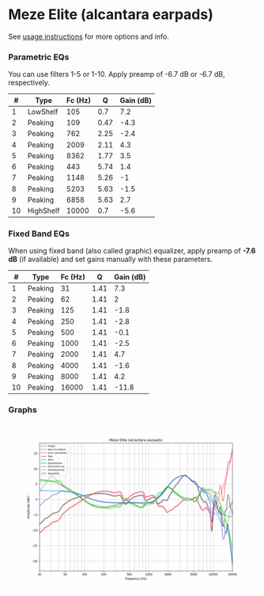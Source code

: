 # Meze Elite (alcantara earpads)
See [usage instructions](https://github.com/jaakkopasanen/AutoEq#usage) for more options and info.

### Parametric EQs
You can use filters 1-5 or 1-10. Apply preamp of -6.7 dB or -6.7 dB, respectively.

|   # | Type      |   Fc (Hz) |    Q |   Gain (dB) |
|-----|-----------|-----------|------|-------------|
|   1 | LowShelf  |       105 | 0.7  |         7.2 |
|   2 | Peaking   |       109 | 0.47 |        -4.3 |
|   3 | Peaking   |       762 | 2.25 |        -2.4 |
|   4 | Peaking   |      2009 | 2.11 |         4.3 |
|   5 | Peaking   |      8362 | 1.77 |         3.5 |
|   6 | Peaking   |       443 | 5.74 |         1.4 |
|   7 | Peaking   |      1148 | 5.26 |        -1   |
|   8 | Peaking   |      5203 | 5.63 |        -1.5 |
|   9 | Peaking   |      6858 | 5.63 |         2.7 |
|  10 | HighShelf |     10000 | 0.7  |        -5.6 |

### Fixed Band EQs
When using fixed band (also called graphic) equalizer, apply preamp of **-7.6 dB** (if available) and set gains manually with these parameters.

|   # | Type    |   Fc (Hz) |    Q |   Gain (dB) |
|-----|---------|-----------|------|-------------|
|   1 | Peaking |        31 | 1.41 |         7.3 |
|   2 | Peaking |        62 | 1.41 |         2   |
|   3 | Peaking |       125 | 1.41 |        -1.8 |
|   4 | Peaking |       250 | 1.41 |        -2.8 |
|   5 | Peaking |       500 | 1.41 |        -0.1 |
|   6 | Peaking |      1000 | 1.41 |        -2.5 |
|   7 | Peaking |      2000 | 1.41 |         4.7 |
|   8 | Peaking |      4000 | 1.41 |        -1.6 |
|   9 | Peaking |      8000 | 1.41 |         4.2 |
|  10 | Peaking |     16000 | 1.41 |       -11.8 |

### Graphs
![](./Meze%20Elite%20(alcantara%20earpads).png)
